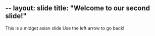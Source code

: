 --
layout: slide
title: "Welcome to our second slide!"
---
This is a midget asian slide
Use the left arrow to go back!
